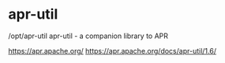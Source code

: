 # apr-util
/opt/apr-util
apr-util - a companion library to APR

https://apr.apache.org/
https://apr.apache.org/docs/apr-util/1.6/
